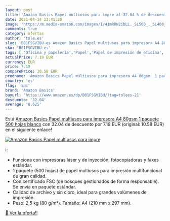 ```yaml
---
layout: post
title: 'Amazon Basics Papel multiusos para impre al 32.04 % de descuento'
date: 2021-04-14 13:41:28
image: 'https://m.media-amazon.com/images/I/41mRRN2ibLL._SL500_._SL400_.jpg'
comments: true
category: ofertas
author: 'tole.es'
slug: 'B01FSGVIBU-es Amazon Basics Papel multiusos para impresora A4 80gsm 1...'
sku: 'B01FSGVIBU-es'
tags: [ 'Oficina y papelería','Papel','Papel de impresión de oficina','Papel para fotocopiadoras y multifunción','Papel para impresora láser','Productos de papel para oficina','amazon basics','impresora', ]
actualPrice: 7.19 EUR
currency: EUR
price: 7.19
comparePrice: 10.58 EUR
prodname: 'Amazon Basics Papel multiusos para impresora A4 80gsm  1 paquete  500 hojas  blanco'
country: 'es'
flag: '🇪🇸'
brand: 'Amazon Basics'
buyurl: 'https://www.amazon.es/dp/B01FSGVIBU/?tag=tolees-21'
descuento: '32.04'
average: '8.625'
---
```


Está [Amazon Basics Papel multiusos para impresora A4 80gsm  1 paquete  500 hojas  blanco](https://www.amazon.es/dp/B01FSGVIBU/?tag=tolees-21) con 32.04 de descuento por 7.19 EUR (original: 10.58 EUR) en el siguiente enlace!

[![Amazon Basics Papel multiusos para impre](https://m.media-amazon.com/images/I/41mRRN2ibLL._SL500_._SL400_.jpg)](https://www.amazon.es/dp/B01FSGVIBU/?tag=tolees-21)

ℹ️:

- Funciona con impresoras láser y de inyección, fotocopiadoras y faxes estándar.
- 1 paquete (500 hojas) de papel multiusos para impresión multifuncional de gran calidad.
- Con certificado FSC (de bosques gestionados de forma responsable). Se envía en paquete estándar.
- Calidad de archivo y sin cloro, ideal para grandes volúmenes de impresión.
- Peso: 2,5 kg (80 g/m²). Tamaño: A4 (210 mm x 297 mm).

[🛒 Ver la oferta!!](https://www.amazon.es/dp/B01FSGVIBU/?tag=tolees-21)
